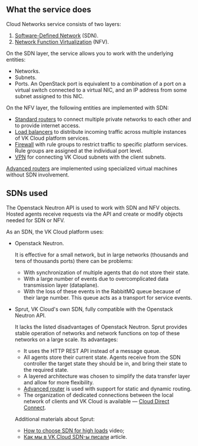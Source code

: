 ## What the service does

Cloud Networks service consists of two layers:

1. [Software-Defined Network](https://en.wikipedia.org/wiki/Software-defined_networking) (SDN).
1. [Network Function Virtualization](https://en.wikipedia.org/wiki/Network_function_virtualization) (NFV).

On the SDN layer, the service allows you to work with the underlying entities:

- Networks.
- Subnets.
- Ports. An OpenStack port is equivalent to a combination of a port on a virtual switch connected to a virtual NIC, and an IP address from some subnet assigned to this NIC.

On the NFV layer, the following entities are implemented with SDN:

- [Standard routers](../router) to connect multiple private networks to each other and to provide internet access.
- [Load balancers](../load-balancer) to distribute incoming traffic across multiple instances of VK Cloud platform services.
- [Firewall](../traffic-limiting) with rule groups to restrict traffic to specific platform services. Rule groups are assigned at the individual port level.
- [VPN](../vpn) for connecting VK Cloud subnets with the client subnets.

[Advanced routers](../router) are implemented using specialized virtual machines without SDN involvement.

## SDNs used

The Openstack Neutron API is used to work with SDN and NFV objects. Hosted agents receive requests via the API and create or modify objects needed for SDN or NFV.

As an SDN, the VK Cloud platform uses:

- Openstack Neutron.

  It is effective for a small network, but in large networks (thousands and tens of thousands ports) there can be problems:
  
  - With synchronization of multiple agents that do not store their state.
  - With a large number of events due to overcomplicated data transmission layer (dataplane).
  - With the loss of these events in the RabbitMQ queue because of their large number. This queue acts as a transport for service events.

- Sprut, VK Cloud's own SDN, fully compatible with the Openstack Neutron API.

  It lacks the listed disadvantages of Openstack Neutron. Sprut provides stable operation of networks and network functions on top of these networks on a large scale. Its advantages:

  - It uses the HTTP REST API instead of a message queue.
  - All agents store their current state. Agents receive from the SDN controller the target state they should be in, and bring their state to the required state.
  - A layered architecture was chosen to simplify the data transfer layer and allow for more flexibility.
  - [Advanced router](../../use-cases/advanced-router/) is used with support for static and dynamic routing.
  - The organization of dedicated connections between the local network of clients and VK Cloud is available — [Cloud Direct Connect](https://cloud.vk.com/direct-connect).

  Additional materials about Sprut:

  - [How to choose SDN for high loads](https://www.youtube.com/watch?v=iqSXRZ8b_bk) video;
  - [Как мы в VK Cloud SDN-ы писали](https://habr.com/ru/companies/vk/articles/763760/) article.
